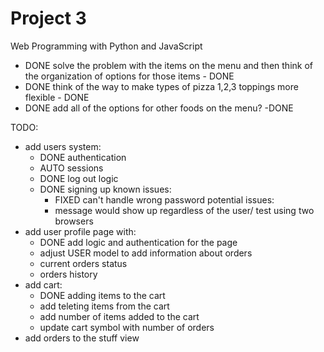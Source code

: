 # Project 3

Web Programming with Python and JavaScript

- DONE solve the problem with the items on the menu and then think of the organization of options for those items - DONE
- DONE think of the way to make types of pizza 1,2,3 toppings more flexible - DONE
- DONE add all of the options for other foods on the menu? -DONE

TODO:
- add users system:
  - DONE authentication
  - AUTO sessions
  - DONE log out logic
  - DONE signing up
  known issues:
    - FIXED can't handle wrong password
  potential issues:
    - message would show up regardless of the user/ test using two browsers
- add user profile page with:
  - DONE add logic and authentication for the page
  - adjust USER model to add information about orders
  - current orders status
  - orders history
- add cart:
  - DONE adding items to the cart
  - add teleting items from the cart
  - add number of items added to the cart
  - update cart symbol with number of orders
- add orders to the stuff view
